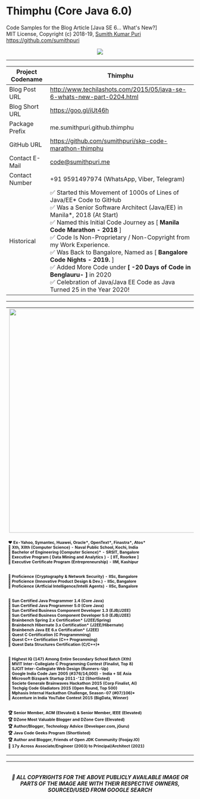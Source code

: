 # Thimphu (Core Java 6.0)
Code Samples for the Blog Article [Java SE 6... What's New?] 
<br>
MIT License, Copyright (c) 2018-19, <a href="https://www.cakeresume.com/sumith-kumar-puri">Sumith Kumar Puri</a><br>
https://github.com/sumithpuri 
<br>

<p align='center'>
<img src='https://drive.google.com/uc?export=view&id=1KjdLsDFMtaO6tLZ8dnEJYzIAryQ9Xjew'>
</p>

<hr>


<div align="center">

	
|Project Codename|Thimphu|
|--|--|
| Blog Post URL | http://www.techilashots.com/2015/05/java-se-6-whats-new-part-0204.html |
|Blog Short URL	|https://goo.gl/iUt46h|
|Package Prefix|me.sumithpuri.github.thimphu|
|GitHub URL|https://github.com/sumithpuri/skp-code-marathon-thimphu|
|Contact E-Mail  |code@sumithpuri.me|
|Contact Number|+91 9591497974 (WhatsApp, Viber, Telegram)|
|Historical|✅ Started this Movement of 1000s of Lines of Java/EE* Code to GitHub<br />✅ Was a Senior Software Architect (Java/EE) in Manila*, 2018 (At Start)&nbsp; <br />✅ Named this Initial Code Journey as [ <b>Manila Code Marathon - 2018</b> ]<br />✅ Code Is Non-Proprietary / Non-Copyright from my Work Experience. <br />✅ Was Back to Bangalore, Named as [ <b>Bangalore Code Nights - 2019.</b> ]<br />✅ Added More Code under <b>[ -20 Days of Code in Benglauru- ]</b> in 2020  <br />✅ Celebration of Java/Java EE Code as Java Turned 25 in the Year 2020! |
	

</div>

<hr>

<div align='center'>
<table>
  <tr>
    <td align='center'> <img src="https://drive.google.com/uc?export=view&id=173lnbZRV2cCDLv63j6zrBJJMdKeGSDKe" width = 600x ></td></tr>
	  <tr>
    <td style='font-size:8pt'> <h4> ❤️ Ex-Yahoo, Symantec, Huawei, Oracle*, OpenText*, Finastra*, Atos*<br/> 🧡 Xth, XIIth (Computer Science) - Naval Public School, Kochi, India <br/> 💛 Bachelor of Engineering (Computer Science)* - SRSIT, Bangalore <br/>💜 Executive Program ( Data Mining and Analytics ) - <b>[ IIT, Roorkee ]</b> <br/> 💚 Executive Certificate Program (Entrepreneurship) - <b>IIM, Kashipur</b> <br/><br/><br/>  💙 Proficience (Cryptography & Network Security) - <b>IISc, Bangalore</b> <br/> 🤎 Proficience (Innovative Product Design & Dev.) - <b>IISc, Bangalore</b> <br/> 🖤 Proficience (Artficial Intelligence/Intelli Agents) - <b>IISc, Bangalore</b> <br/> <br/><br/> 💎 Sun Certified Java Programmer 1.4 (Core Java) <br/> 💎 Sun Certified Java Programmer 5.0 (Core Java)<br/> 💎 Sun Certified Business Component Developer 1.3 (EJB/J2EE)<br/>  💎 Sun Certified Business Component Developer 5.0 (EJB/J2EE)  <br/>  💎 Brainbench Spring 2.x Certification* (J2EE/Spring)  <br/> 💎 Brainbench Hibernate 3.x Certification* (J2EE/Hibernate) <br/> 💎 Brainbench Java EE 6.x Certification* (J2EE) <br/> 💎 Quest C Certification (C Programmming) <br/> 💎 Quest C++ Certification (C++ Programming) <br/> 💎 Quest Data Structures Certification (C/C++)* <br/><br/><br/> 
🏁 Highest IQ (147) Among Entire Secondary School Batch (Xth) <br/> 🏁 MVIT Inter-Collegiate C Programming Contest (Finalist, Top 8) <br/> 🏁 SJCIT Inter-Collegiate Web Design (Runners-Up) <br/> 🏁 Google India Code Jam 2005 (#376/14,000) - India + SE Asia <br/> 🏁 Microsoft Bizspark Startup 2011-'12 (Shortlisted) <br/> 🏁 Societe Generale Brainwaves Hackathon 2015 (Corp Finalist, AI) <br/> 🏁 Techgig Code Gladiators 2015 (Open Round, Top 500) <br/> 🏁 Mphasis Internal Hackathon Challenge, Season-07 (#07/106)* <br/> 🏁 Accenture in India YouTube Contest 2015 (BigData, Winner) <br/><br/><br/> 🏆 Senior Member, ACM (Elevated) & Senior Member, IEEE (Elevated) <br/>🏆 DZone Most Valuable Blogger and DZone Core (Elevated) <br/>  🏆 Author/Blogger, Technology Advice (Developer.com, jGuru) <br/> 🏆 Java Code Geeks Program (Shortlisted) <br/> 🏆 Author and Blogger, Friends of Open JDK Community (Foojay.IO) <br/> 🎯 17y Across Associate/Engineer (2003) to Principal/Architect (2021)</h4></td></tr>
</table>

<hr>

<h6 align="center">
</h6>
<h5 align='center' color='blue'>🔴 ALL COPYRIGHTS FOR THE ABOVE PUBLICLY AVAILABLE IMAGE OR PARTS OF THE IMAGE ARE WITH THEIR RESPECTIVE OWNERS, SOURCED/USED FROM GOOGLE SEARCH</h5>
 		 




	  

  



